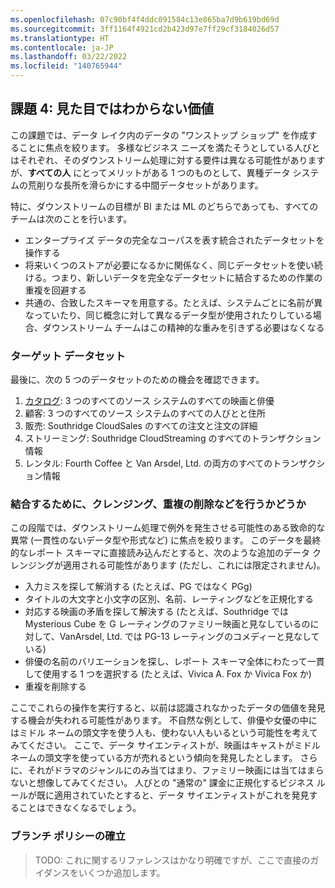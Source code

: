 ```yaml
---
ms.openlocfilehash: 07c90bf4f4ddc091584c13e865ba7d9b619bd69d
ms.sourcegitcommit: 3ff1164f4921cd2b423d97e7ff29cf3184026d57
ms.translationtype: HT
ms.contentlocale: ja-JP
ms.lasthandoff: 03/22/2022
ms.locfileid: "140765944"
---
```

## <a name="challenge-4-more-than-meets-the-eye"></a>課題 4: 見た目ではわからない価値

この課題では、データ レイク内のデータの "ワンストップ ショップ" を作成することに焦点を絞ります。 多様なビジネス ニーズを満たそうとしている人びとはそれぞれ、そのダウンストリーム処理に対する要件は異なる可能性がありますが、**すべての人** にとってメリットがある 1 つのものとして、異種データ システムの荒削りな長所を滑らかにする中間データセットがあります。

特に、ダウンストリームの目標が BI または ML のどちらであっても、すべてのチームは次のことを行います。

- エンタープライズ データの完全なコーパスを表す統合されたデータセットを操作する
- 将来いくつのストアが必要になるかに関係なく、同じデータセットを使い続ける。つまり、新しいデータを完全なデータセットに結合するための作業の重複を回避する
- 共通の、合致したスキーマを用意する。たとえば、システムごとに名前が異なっていたり、同じ概念に対して異なるデータ型が使用されたりしている場合、ダウンストリーム チームはこの精神的な重みを引きずる必要はなくなる

### <a name="target-datasets"></a>ターゲット データセット

最後に、次の 5 つのデータセットのための機会を確認できます。

1. [カタログ](./notebooks/Conformed%20Catalog.ipynb): 3 つのすべてのソース システムのすべての映画と俳優
1. 顧客: 3 つのすべてのソース システムのすべての人びとと住所
1. 販売: Southridge CloudSales のすべての注文と注文の詳細
1. ストリーミング: Southridge CloudStreaming のすべてのトランザクション情報
1. レンタル: Fourth Coffee と Van Arsdel, Ltd. の両方のすべてのトランザクション情報

### <a name="to-join-cleanse-drop-duplicates-etc--or-not"></a>結合するために、クレンジング、重複の削除などを行うかどうか

この段階では、ダウンストリーム処理で例外を発生させる可能性のある致命的な異常 (一貫性のないデータ型や形式など) に焦点を絞ります。
このデータを最終的なレポート スキーマに直接読み込んだとすると、次のような追加のデータ クレンジングが適用される可能性があります (ただし、これには限定されません)。

- 入力ミスを探して解消する (たとえば、PG ではなく PGg)
- タイトルの大文字と小文字の区別、名前、レーティングなどを正規化する
- 対応する映画の矛盾を探して解決する (たとえば、Southridge では Mysterious Cube を G レーティングのファミリー映画と見なしているのに対して、VanArsdel, Ltd. では PG-13 レーティングのコメディーと見なしている)
- 俳優の名前のバリエーションを探し、レポート スキーマ全体にわたって一貫して使用する 1 つを選択する (たとえば、Vivica A. Fox か Vivica Fox か)
- 重複を削除する

ここでこれらの操作を実行すると、以前は認識されなかったデータの価値を発見する機会が失われる可能性があります。
不自然な例として、俳優や女優の中にはミドル ネームの頭文字を使う人も、使わない人もいるという可能性を考えてみてください。
ここで、データ サイエンティストが、映画はキャストがミドル ネームの頭文字を使っている方が売れるという傾向を発見したとします。
さらに、それがドラマのジャンルにのみ当てはまり、ファミリー映画には当てはまらないと想像してみてください。
人びとの "通常の" 課金に正規化するビジネス ルールが既に適用されていたとすると、データ サイエンティストがこれを発見することはできなくなるでしょう。

### <a name="establishing-a-branch-policy"></a>ブランチ ポリシーの確立

> TODO: これに関するリファレンスはかなり明確ですが、ここで直接のガイダンスをいくつか追加します。